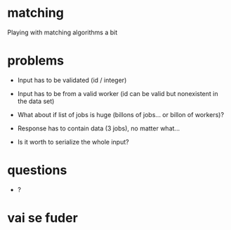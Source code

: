 # matching
Playing with matching algorithms a bit

# problems

- Input has to be validated (id / integer)

- Input has to be from a valid worker (id can be valid but nonexistent in the data set)

- What about if list of jobs is huge (billons of jobs... or billon of workers)?

- Response has to contain data (3 jobs), no matter what...

- Is it worth to serialize the whole input?


# questions

- ?


# vai se fuder
